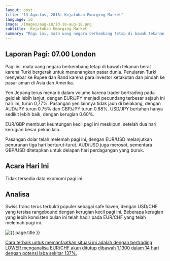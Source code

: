 ```yaml
---
layout: post
title: "13 Agustus, 2018: Kejatuhan Emarging Market"
language: id
image: /images/aug-18/id-10-aug-18.png
subtitle:  Kejatuhan Emarging Market
summary: "Pagi ini, mata uang negara berkembang tetap di bawah tekanan berat karena Turki bergerak untuk menenangkan pasar dunia"
---
```

## Laporan Pagi: 07.00 London

Pagi ini, mata uang negara berkembang tetap di bawah tekanan berat karena Turki bergerak untuk menenangkan pasar dunia. Penularan Turki menyebar ke Rupee dan Rand karena para investor ketakutan dan pindah ke pasar aman di Asia dan Amerika.

Yen Jepang terus menarik dalam volume karena trader bertrading pada gejolak lebih lanjut, dengan EUR/JPY menjadi pecundang terbesar sejauh ini hari ini, turun 0,77%. Pasangan yen lainnya tidak jauh di belakang, dengan AUD/JPY turun 0.75% dan GBP/JPY turun 0.68%. USD/JPY bertahan hanya sedikit lebih baik, dengan kerugian 0.60%.

EUR/GBP membuat keuntungan kecil pagi ini meskipun, setelah dua hari kerugian besar pekan lalu.

Pasangan dolar telah melemah pagi ini, dengan EUR/USD melanjutkan penurunan tiga hari berturut-turut. AUD/USD juga merosot, sementara GBP/USD ditetapkan untuk delapan hari perdagangan yang buruk.

## Acara Hari Ini

Tidak tersedia data ekomomi pagi ini.

## Analisa

Swiss franc terus terbukti populer sebagai safe haven, dengan USD/CHF yang tersisa rangebound dengan kerugian kecil pagi ini. Beberapa kerugian yang lebih konsisten bulan ini telah hadir pada EUR/CHF yang telah melemah pagi ini.

<img src="{{ site.url }}/images/aug-18/id-10-aug-18.png" alt="{{ page.title }}" title="{{ page.title }}">

<a href="%LINK%%currency=USD&market=forex&underlying=frxEURCHF&formname=higherlower&duration_units=d&duration_amount=14&expiry_type=duration&amount=10&amount_type=stake&barrier=1.1300" target="_blank">Cara terbaik untuk memanfaatkan situasi ini adalah dengan bertrading LOWER menganalisa EUR/CHF akan ditutup dibawah 1.1300 dalam 14 hari dengan potensi laba sekitar 137%.</a>
